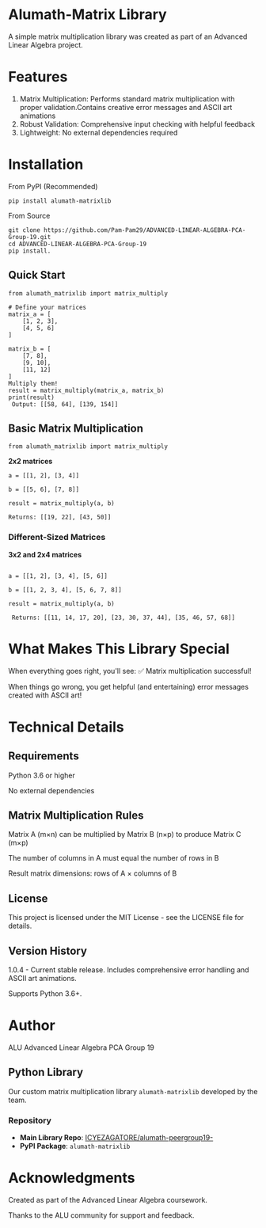 # Alumath-Matrix Library
A simple matrix multiplication library was created as part of an Advanced Linear Algebra project.

# Features
1. Matrix Multiplication: Performs standard matrix multiplication with proper validation.Contains creative error messages and ASCII art animations
2. Robust Validation: Comprehensive input checking with helpful feedback
3. Lightweight: No external dependencies required

# Installation
From PyPI (Recommended)
```
pip install alumath-matrixlib
```

From Source
```
git clone https://github.com/Pam-Pam29/ADVANCED-LINEAR-ALGEBRA-PCA-Group-19.git
cd ADVANCED-LINEAR-ALGEBRA-PCA-Group-19
pip install.
```

## Quick Start
```
from alumath_matrixlib import matrix_multiply

# Define your matrices
matrix_a = [
    [1, 2, 3],
    [4, 5, 6]
]

matrix_b = [
    [7, 8],
    [9, 10],
    [11, 12]
]
Multiply them!
result = matrix_multiply(matrix_a, matrix_b)
print(result)
 Output: [[58, 64], [139, 154]]
```

## Basic Matrix Multiplication
```
from alumath_matrixlib import matrix_multiply
```
**2x2 matrices**
```
a = [[1, 2], [3, 4]]

b = [[5, 6], [7, 8]]

result = matrix_multiply(a, b)

Returns: [[19, 22], [43, 50]]
```

### Different-Sized Matrices
**3x2 and 2x4 matrices**
```

a = [[1, 2], [3, 4], [5, 6]]

b = [[1, 2, 3, 4], [5, 6, 7, 8]]

result = matrix_multiply(a, b)

 Returns: [[11, 14, 17, 20], [23, 30, 37, 44], [35, 46, 57, 68]]
 ```

# What Makes This Library Special
When everything goes right, you'll see:
✅ Matrix multiplication successful!

When things go wrong, you get helpful (and entertaining) error messages created with ASCII art!

# Technical Details
## Requirements
Python 3.6 or higher

No external dependencies

## Matrix Multiplication Rules

Matrix A (m×n) can be multiplied by Matrix B (n×p) to produce Matrix C (m×p)

The number of columns in A must equal the number of rows in B

Result matrix dimensions: rows of A × columns of B

## License
This project is licensed under the MIT License - see the LICENSE file for details.

## Version History

1.0.4 - Current stable release.
Includes comprehensive error handling and ASCII art animations.

Supports Python 3.6+.

# Author
ALU Advanced Linear Algebra PCA Group 19
## Python Library

Our custom matrix multiplication library `alumath-matrixlib` developed by the team.

### Repository
- **Main Library Repo**: [ICYEZAGATORE/alumath-peergroup19-](https://github.com/ICYEZAGATORE/alumath-peergroup19-)
- **PyPI Package**: `alumath-matrixlib`


# Acknowledgments
Created as part of the Advanced Linear Algebra coursework.

Thanks to the ALU community for support and feedback.



